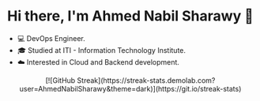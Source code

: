 <div align= "center"><h1>Hi there, I'm Ahmed Nabil Sharawy 👋 </h1></div>

- :computer: DevOps Engineer.
- :mortar_board: Studied at ITI - Information Technology Institute.
- :cloud: Interested in Cloud and Backend development.
<div align= "center">[![GitHub Streak](https://streak-stats.demolab.com?user=AhmedNabilSharawy&theme=dark)](https://git.io/streak-stats)</div>


